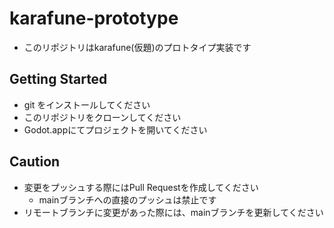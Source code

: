# karafune-prototype
- このリポジトリはkarafune(仮題)のプロトタイプ実装です

## Getting Started
- git をインストールしてください
- このリポジトリをクローンしてください
- Godot.appにてプロジェクトを開いてください

## Caution
- 変更をプッシュする際にはPull Requestを作成してください
  - mainブランチへの直接のプッシュは禁止です
- リモートブランチに変更があった際には、mainブランチを更新してください
